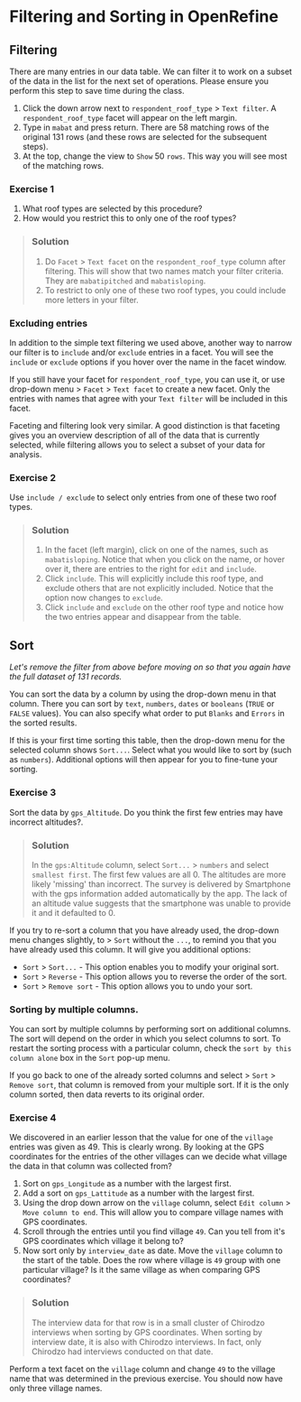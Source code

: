 
# Filtering and Sorting in OpenRefine

## Filtering

There are many entries in our data table. We can filter it to work on a subset of the data in the list for the next set of operations. Please ensure you perform this step to save time during the class.

1. Click the down arrow next to `respondent_roof_type` > `Text filter`. A `respondent_roof_type` facet will appear on the left margin.
2. Type in `mabat` and press return. There are 58 matching rows of the original 131 rows (and these rows are selected for the subsequent steps).
3. At the top, change the view to `Show` 50 `rows`. This way you will see most of the matching rows.

### Exercise 1

1. What roof types are selected by this procedure?  
2. How would you restrict this to only one of the roof types?  

> ### Solution
> 1. Do `Facet` > `Text facet` on the `respondent_roof_type` column after filtering. This will show that two names match your filter criteria. They are `mabatipitched` and `mabatisloping`.   
> 2. To restrict to only one of these two roof types, you could include more letters in your filter.

### Excluding entries

In addition to the simple text filtering we used above, another way to narrow our filter is to `include` and/or `exclude` entries in a facet. You will see the `include` or `exclude` options if you hover over the name in the facet window.

If you still have your facet for `respondent_roof_type`, you can use it, or use drop-down menu > `Facet` > `Text facet` to create a new facet. Only the entries with names that agree with your `Text filter` will be included in this facet.

Faceting and filtering look very similar. A good distinction is that faceting gives you an overview description of all of the data that
is currently selected, while filtering allows you to select a subset of your data for analysis.

### Exercise 2

Use `include / exclude` to select only entries from one of these two roof types.

> ### Solution
> 1. In the facet (left margin), click on one of the names, such as `mabatisloping`. Notice that when you click on the name, or hover
> over it, there are entries to the right for `edit` and `include`.
> 2. Click `include`. This will explicitly include this roof type, and exclude others that are not explicitly included. Notice that the option now changes to `exclude`.
> 3. Click `include` and `exclude` on the other roof type and notice how the two entries appear and disappear from the table.

## Sort

_Let's remove the filter from above before moving on so that you again have the full dataset of 131 records._

You can sort the data by a column by using the drop-down menu in that column.
There you can sort by `text`, `numbers`, `dates` or `booleans` (`TRUE` or `FALSE` values). You can also specify what order to put `Blanks` and `Errors` in the sorted results.

If this is your first time sorting this table, then the drop-down menu for the selected column shows `Sort...`. Select what you would like to sort by (such as `numbers`). Additional options will then appear for you to fine-tune your sorting.

### Exercise 3
Sort the data by `gps_Altitude`. Do you think the first few entries may have incorrect altitudes?.

> ### Solution
> In the `gps:Altitude` column, select `Sort...` > `numbers` and select `smallest first`. The first few values are all 0. The altitudes are more likely 'missing' than incorrect. The survey is delivered by Smartphone with the gps information added automatically by the app. The lack of an altitude value suggests that the smartphone was unable to provide it and it defaulted to 0.

If you try to re-sort a column that you have already used, the drop-down menu changes slightly, to > `Sort` without the `...`, to remind you that you have already used this column. It will give you additional options:

* `Sort` > `Sort...` - This option enables you to modify your original sort.
* `Sort` > `Reverse` - This option allows you to reverse the order of the sort.
* `Sort` > `Remove sort` - This option allows you to undo your sort.

### Sorting by multiple columns.

You can sort by multiple columns by performing sort on additional columns. The sort will depend on the order in which you select columns to sort. To restart the sorting process with a particular column, check the `sort by this column alone` box in the `Sort` pop-up menu.

If you go back to one of the already sorted columns and select > `Sort` > `Remove sort`, that column is removed from your multiple sort. If it is the only column sorted, then data reverts to its original order.

### Exercise 4
We discovered in an earlier lesson that the value for one of the `village` entries was given as 49. This is clearly wrong. By looking at the GPS coordinates for the entries of the other villages can we decide what village the data in that column was collected from?   
1. Sort on `gps_Longitude` as a number with the largest first.   
2. Add a sort on `gps_Lattitude` as a number with the largest first. 
3. Using the drop down arrow on the `village` column, select `Edit column` > `Move column to end`. This will allow you to compare village names with GPS coordinates. 
4. Scroll through the entries until you find village `49`. Can you tell from it's GPS coordinates which village it belong to?
5. Now sort only by `interview_date` as date. Move the `village` column to the start of the table. Does the row where village is `49` group with one particular village? Is it the same village as when comparing GPS coordinates?

> ### Solution
> The interview data for that row is in a small cluster of Chirodzo interviews when sorting by GPS coordinates. When sorting by interview date, it is also with Chirodzo interviews. In fact, only Chirodzo had interviews conducted on that date. 

Perform a text facet on the `village` column and change `49` to the village name that was determined in the previous exercise. You should now have only three village names.
